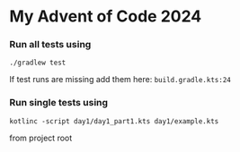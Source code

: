 # My Advent of Code 2024

### Run all tests using

```shell
./gradlew test
```

If test runs are missing add them here: `build.gradle.kts:24`

### Run single tests using

```shell
kotlinc -script day1/day1_part1.kts day1/example.kts
```

from project root

